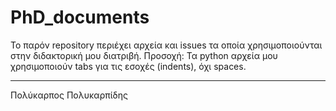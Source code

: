 # PhD_documents
Το παρόν repository περιέχει αρχεία και issues τα οποία χρησιμοποιούνται στην διδακτορική μου διατριβή.
Προσοχή: Τα python αρχεία μου χρησιμοποιούν tabs για τις εσοχές (indents), όχι spaces.





------------------------------
Πολύκαρπος Πολυκαρπίδης
